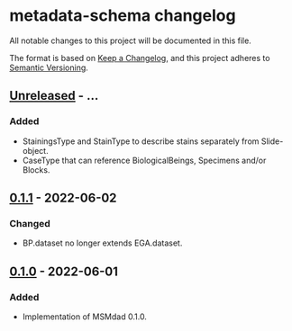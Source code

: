 # metadata-schema changelog

All notable changes to this project will be documented in this file.

The format is based on [Keep a Changelog](https://keepachangelog.com/en/1.0.0/),
and this project adheres to [Semantic Versioning](https://semver.org/spec/v2.0.0.html).

## [Unreleased] - ...
### Added
- StainingsType and StainType to describe stains separately from Slide-object.
- CaseType that can reference BiologicalBeings, Specimens and/or Blocks.

## [0.1.1] - 2022-06-02
### Changed
- BP.dataset no longer extends EGA.dataset.

## [0.1.0] - 2022-06-01
### Added
- Implementation of MSMdad 0.1.0.


[Unreleased]: https://github.com/imi-bigpicture/metadata-schema/compare/0.1.1..HEAD
[0.1.1]: https://github.com/imi-bigpicture/metadata-schema/compare/v0.1.0..v0.1.1
[0.1.0]: https://github.com/imi-bigpicture/metadata-schema/tree/refs/tags/v0.1.0

